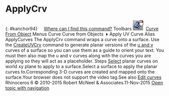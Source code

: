 ---
---


# ApplyCrv
{: #kanchor94}
 [![images/transparent.gif](images/transparent.gif)Where can I find this command?](javascript:void(0);) Toolbars
![images/applycrv.png](images/applycrv.png) [Curve From Object](curve-from-object-toolbar.html) 
Menus
Curve
Curve from Objects![images/menuarrow.gif](images/menuarrow.gif)
Apply UV Curve
Alias
ApplyCurves
The ApplyCrv command wraps a curve onto a surface.
Use the [CreateUVCrv](createuvcrv.html) command to generate planar versions of the [u and v](curvesurfacedirection.html) curves of a surface so you can use them as a guide to orient your text. You must then also map the u and v curves along with the curves you are applying so they will act as a placeholder.
Steps
 [Select](select-objects.html) planar curves on world xy plane to apply to a surface.Select a surface to apply the planar curves to.Corresponding 3-D curves are created and mapped onto the surface.Your browser does not support the video tag.See also
 [Edit curves](sak-curvetools.html) 
&#160;
&#160;
Rhinoceros 6 © 2010-2015 Robert McNeel &amp; Associates.11-Nov-2015
 [Open topic with navigation](applycrv.html) 

